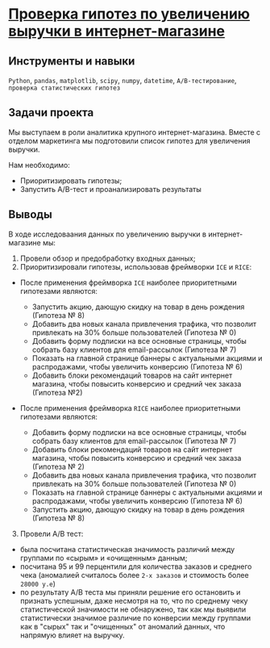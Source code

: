 # [Проверка гипотез по увеличению выручки в интернет-магазине](https://github.com/vaneevruslan/DA_Projects_Yandex/blob/main/07.%20Проверка%20гипотез%20по%20увеличению%20выручки%20в%20интернет-магазине/AB_tests_internet_shop.ipynb)

## Инструменты и навыки

`Python`, `pandas`, `matplotlib`, `scipy`, `numpy`, `datetime`, `A/B-тестирование`, `проверка статистических гипотез`

## Задачи проекта

Мы выступаем в роли аналитика крупного интернет-магазина. Вместе с отделом маркетинга мы подготовили список гипотез для увеличения выручки.

Нам необходимо:

- Приоритизировать гипотезы;
- Запустить A/B-тест и проанализировать результаты

## Выводы

В ходе исследоваания данных по увеличению выручки в интернет-магазине мы:

1. Провели обзор и предобработку входных данных;
2. Приоритизировали гипотезы, использовав фреймворки `ICE` и `RICE`:
- После применения фреймворка `ICE` наиболее приоритетными гипотезами являются:


    - Запустить акцию, дающую скидку на товар в день рождения (Гипотеза № 8)
    - Добавить два новых канала привлечения трафика, что позволит привлекать на 30% больше пользователей (Гипотеза № 0)
    - Добавить форму подписки на все основные страницы, чтобы собрать базу клиентов для email-рассылок (Гипотеза № 7)
    - Показать на главной странице баннеры с актуальными акциями и распродажами, чтобы увеличить конверсию (Гипотеза № 6)
    - Добавить блоки рекомендаций товаров на сайт интернет магазина, чтобы повысить конверсию и средний чек заказа (Гипотеза №2)
    
    
- После применения фреймворка `RICE` наиболее приоритетными гипотезами являются:


    - Добавить форму подписки на все основные страницы, чтобы собрать базу клиентов для email-рассылок (Гипотеза № 7)
    - Добавить блоки рекомендаций товаров на сайт интернет магазина, чтобы повысить конверсию и средний чек заказа (Гипотеза № 2)
    - Добавить два новых канала привлечения трафика, что позволит привлекать на 30% больше пользователей (Гипотеза № 0)
    - Показать на главной странице баннеры с актуальными акциями и распродажами, чтобы увеличить конверсию (Гипотеза № 6)
    - Запустить акцию, дающую скидку на товар в день рождения (Гипотеза № 8)

3. Провели A/B тест:

- была посчитана статистическая значимость различий между группами по «сырым» и «очищенным» данным;
- посчитана 95 и 99 перцентили для количества заказов и среднего чека (аномалией считалось более `2-х заказов` и стоимость более `28000 у.е`)
- по результату A/B теста мы приняли решение его остановить и признать успешным, даже несмотря на то, что по среднему чеку статистической значимости не обнаружено, так как мы выявили статистически значимое различие по конверсии между группами как в "сырых" так и "очищенных" от аномалий данных, что напрямую влияет на выручку.
